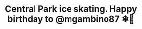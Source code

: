 ---
categories: [photos]
title: Central Park ice skating. Happy birthday to @mgambino87 ❄🎉
source: http://ift.tt/1slijBm
added-at: December 12, 2014 at 11:28PM
thumbnail: http://ift.tt/1yILcnv
---